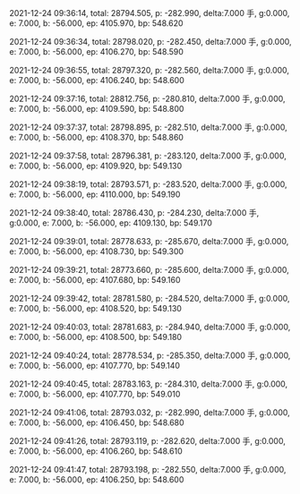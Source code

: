 2021-12-24 09:36:14, total: 28794.505, p: -282.990, delta:7.000 手, g:0.000, e: 7.000, b: -56.000, ep: 4105.970, bp: 548.620

2021-12-24 09:36:34, total: 28798.020, p: -282.450, delta:7.000 手, g:0.000, e: 7.000, b: -56.000, ep: 4106.270, bp: 548.590

2021-12-24 09:36:55, total: 28797.320, p: -282.560, delta:7.000 手, g:0.000, e: 7.000, b: -56.000, ep: 4106.240, bp: 548.600

2021-12-24 09:37:16, total: 28812.756, p: -280.810, delta:7.000 手, g:0.000, e: 7.000, b: -56.000, ep: 4109.590, bp: 548.800

2021-12-24 09:37:37, total: 28798.895, p: -282.510, delta:7.000 手, g:0.000, e: 7.000, b: -56.000, ep: 4108.370, bp: 548.860

2021-12-24 09:37:58, total: 28796.381, p: -283.120, delta:7.000 手, g:0.000, e: 7.000, b: -56.000, ep: 4109.920, bp: 549.130

2021-12-24 09:38:19, total: 28793.571, p: -283.520, delta:7.000 手, g:0.000, e: 7.000, b: -56.000, ep: 4110.000, bp: 549.190

2021-12-24 09:38:40, total: 28786.430, p: -284.230, delta:7.000 手, g:0.000, e: 7.000, b: -56.000, ep: 4109.130, bp: 549.170

2021-12-24 09:39:01, total: 28778.633, p: -285.670, delta:7.000 手, g:0.000, e: 7.000, b: -56.000, ep: 4108.730, bp: 549.300

2021-12-24 09:39:21, total: 28773.660, p: -285.600, delta:7.000 手, g:0.000, e: 7.000, b: -56.000, ep: 4107.680, bp: 549.160

2021-12-24 09:39:42, total: 28781.580, p: -284.520, delta:7.000 手, g:0.000, e: 7.000, b: -56.000, ep: 4108.520, bp: 549.130

2021-12-24 09:40:03, total: 28781.683, p: -284.940, delta:7.000 手, g:0.000, e: 7.000, b: -56.000, ep: 4108.500, bp: 549.180

2021-12-24 09:40:24, total: 28778.534, p: -285.350, delta:7.000 手, g:0.000, e: 7.000, b: -56.000, ep: 4107.770, bp: 549.140

2021-12-24 09:40:45, total: 28783.163, p: -284.310, delta:7.000 手, g:0.000, e: 7.000, b: -56.000, ep: 4107.770, bp: 549.010

2021-12-24 09:41:06, total: 28793.032, p: -282.990, delta:7.000 手, g:0.000, e: 7.000, b: -56.000, ep: 4106.450, bp: 548.680

2021-12-24 09:41:26, total: 28793.119, p: -282.620, delta:7.000 手, g:0.000, e: 7.000, b: -56.000, ep: 4106.260, bp: 548.610

2021-12-24 09:41:47, total: 28793.198, p: -282.550, delta:7.000 手, g:0.000, e: 7.000, b: -56.000, ep: 4106.250, bp: 548.600